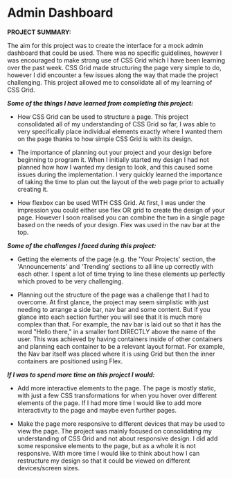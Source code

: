# Admin Dashboard

**PROJECT SUMMARY:**

The aim for this project was to create the interface for a mock admin dashboard that could be used. There was no specific guidelines, however I was encouraged to make strong use of CSS Grid which I have been learning over the past week. CSS Grid made structuring the page very simple to do, however I did encounter a few issues along the way that made the project challenging. This project allowed me to consolidate all of my learning of CSS Grid.

_**Some of the things I have learned from completing this project:**_

- How CSS Grid can be used to structure a page. This project consolidated all of my understanding of CSS Grid so far, I was able to very specifically place individual elements exactly where I wanted them on the page thanks to how simple CSS Grid is with its design.

- The importance of planning out your project and your design before beginning to program it. When I initially started my design I had not planned how how I wanted my design to look, and this caused some issues during the implementation. I very quickly learned the importance of taking the time to plan out the layout of the web page prior to actually creating it.

- How flexbox can be used WITH CSS Grid. At first, I was under the impression you could either use flex OR grid to create the design of your page. However I soon realised you can combine the two in a single page based on the needs of your design. Flex was used in the nav bar at the top.

_**Some of the challenges I faced during this project:**_

- Getting the elements of the page (e.g. the 'Your Projects' section, the 'Announcements' and 'Trending' sections to all line up correctly with each other. I spent a lot of time trying to line these elements up perfectly which proved to be very challenging.

- Planning out the structure of the page was a challenge that I had to overcome. At first glance, the project may seem simplistic with just needing to arrange a side bar, nav bar and some content. But if you glance into each section further you will see that it is much more complex than that. For example, the nav bar is laid out so that it has the word "Hello there," in a smaller font DIRECTLY above the name of the user. This was achieved by having containers inside of other containers and planning each container to be a relevant layout format. For example, the Nav bar itself was placed where it is using Grid but then the inner containers are positioned using Flex.

_**If I was to spend more time on this project I would:**_

- Add more interactive elements to the page. The page is mostly static, with just a few CSS transformations for when you hover over different elements of the page. If I had more time I would like to add more interactivity to the page and maybe even further pages.

- Make the page more responsive to different devices that may be used to view the page. The project was mainly focused on consolidating my understanding of CSS Grid and not about responsive design. I did add some responsive elements to the page, but as a whole it is not responsive. With more time I would like to think about how I can restructure my design so that it could be viewed on different devices/screen sizes.
